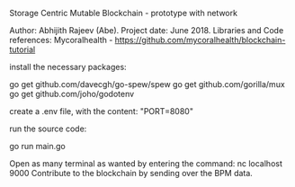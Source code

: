 Storage Centric Mutable Blockchain - prototype with network

Author: Abhijith Rajeev (Abe). Project date: June 2018. Libraries and Code references: Mycoralhealth - https://github.com/mycoralhealth/blockchain-tutorial

install the necessary packages:

go get github.com/davecgh/go-spew/spew
go get github.com/gorilla/mux
go get github.com/joho/godotenv

create a .env file, with the content:
"PORT=8080"

run the source code:

go run main.go

Open as many terminal as wanted by entering the command: nc localhost 9000
Contribute to the blockchain by sending over the BPM data.
